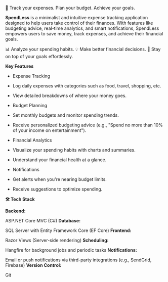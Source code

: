 🚀 Track your expenses. Plan your budget. Achieve your goals.

**SpendLess** is a minimalist and intuitive expense tracking application designed to help users take control of their finances. With features like budgeting advice, real-time analytics, and smart notifications, SpendLess empowers users to save money, track expenses, and achieve their financial goals.

📊 Analyze your spending habits.
💡 Make better financial decisions.
🎯 Stay on top of your goals effortlessly.

**Key Features**

- Expense Tracking

- Log daily expenses with categories such as food, travel, shopping, etc.

- View detailed breakdowns of where your money goes.

- Budget Planning

- Set monthly budgets and monitor spending trends.

- Receive personalized budgeting advice (e.g., "Spend no more than 10% of your income on entertainment").

- Financial Analytics

- Visualize your spending habits with charts and summaries.

- Understand your financial health at a glance.

- Notifications

- Get alerts when you're nearing budget limits.

- Receive suggestions to optimize spending.

 **🛠️ Tech Stack**
 
**Backend:** 

ASP.NET Core MVC (C#)
**Database:** 

SQL Server with Entity Framework Core (EF Core)
**Frontend:** 

Razor Views (Server-side rendering)
**Scheduling:** 

Hangfire for background jobs and periodic tasks
**Notifications:** 

Email or push notifications via third-party integrations (e.g., SendGrid, Firebase)
**Version Control:** 

Git

